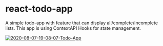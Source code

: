 # react-todo-app
A simple todo-app with feature that can display all/complete/incomplete lists. This app is using ContextAPI Hooks for state management.

<a href="https://ibb.co/zSN0MdP"><img src="https://i.ibb.co/LCv2FK9/2020-08-07-19-08-07-Todo-App.png" alt="2020-08-07-19-08-07-Todo-App" border="0"></a>
